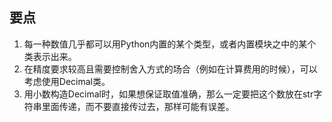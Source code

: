 ## 要点

1. 每一种数值几乎都可以用Python内置的某个类型，或者内置模块之中的某个类表示出来。
2. 在精度要求较高且需要控制舍入方式的场合（例如在计算费用的时候），可以考虑使用Decimal类。
3. 用小数构造Decimal时，如果想保证取值准确，那么一定要把这个数放在str字符串里面传递，而不要直接传过去，那样可能有误差。